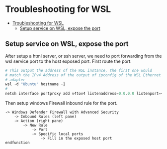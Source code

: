 # Troubleshooting for WSL

<!--toc:start-->

- [Troubleshooting for WSL](#troubleshooting-for-wsl)
  - [Setup service on WSL, expose the port](#setup-service-on-wsl-expose-the-port)
  <!--toc:end-->

## Setup service on WSL, expose the port

After setup a html server, or ssh server, we need to port forwarding from the wsl service port to the host exposed port. First route the port:

```powershell
# This output the address of the WSL instance, the first one would
# match the IPv4 Address of the output of ipconfig of the WSL Ethernet
# adapter
wsl -d "Ubuntu" hostname -I
#
netsh interface portproxy add v4tov4 listenaddress=0.0.0.0 listenport=<expose host port> connectaddress=<wsl ip> connectport=<wsl service port>
```

Then setup windows Firewall inbound rule for the port.

```
-> Windows Defender Firewall with Advanced Security
    -> Inbound Rules (left pane)
    -> Action (right pane)
        -> New Rule
            -> Port
            -> Specific local ports
                -> Fill in the exposed host port
endfunction
```
